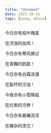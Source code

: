 ```yaml
---
title: "Unnamed"
date: 1923-10-16
tags: [poem, whose]
---
```

今日亦有枯叶掩盖

在浮涨的血肉！
<!--一胀想　若观人死尸。胖胀如韦囊盛风。异于本相。是为胀想-->

今日亦有寒风拂过

在青黤的肮脏！
<!--二青瘀想　若观死尸。皮肉黄赤瘀黑青黤。是为青瘀．想 -->

今日亦有白霜涂漫

在裂坏的污浊！
<!--三坏想　若观死尸。风吹日曝。转大裂坏在地。是为坏．想 -->

今夜亦有小雪降临

在烂紫的污秽！
<!--四血涂漫想　若观死尸。处处脓血流溢。污秽涂漫。是为血涂漫．想 -->

今日亦有晨曦流泻

在蝇杂的滂沱！
<!--五脓烂想　若观死尸。虫脓流出。皮肉坏烂。滂沱在地。是为脓烂．想 -->

